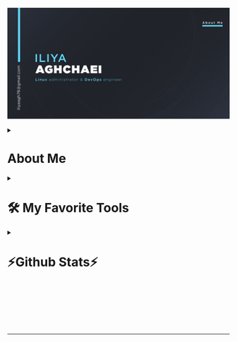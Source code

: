 ![MasterHead](images/about-me.jpg)
<details> 
  <summary><h1>About Me</h2></summary>
<h2 align="center">
  <a href="https://git.io/typing-svg">
    <img src="https://readme-typing-svg.herokuapp.com/?lines=Hello,+There!+👋;I+am+Iliya+Aghchaei....;Nice+to+meet+you!&center=true&size=30">
  </a>
</h1>
<h3 align="center">Linux administrator and DevOps engineer </h3>

<p align="left"> <img src="https://komarev.com/ghpvc/?username=iliyaAG&label=Profile%20views&color=0e75b6&style=flat" alt="iliyaAG" /> </p>

- 🔭 I’m currently working on [NexusCLI](https://github.com/IliyaAG/NexusCLI)

- 🌱 I’m currently learning **Devops and its tools**

- 👯 I’m looking to collaborate on [zabbix-installer](https://github.com/IliyaAG/zabbix-installer)

- 🤝 I’m looking for help with [zabbix-installer](https://github.com/IliyaAG/zabbix-installer)

- 📝 I regularly write articles on [https://doc-dooni.xyz]()

- 💬 Ask me about **Linux and unix like operating systems**

- 📫 How to reach me **iliyaagh76@gmail.com**

<h3 align="left">Connect with me:</h3>
<p align="left">
<a href="https://linkedin.com/in/iliya-aghchaei" target="blank"><img align="center" src="images/logos/linkedin.png" alt="iliya-aghchaei" height="40" width="40" /></a>
<a href="https://stackoverflow.com/users/22898422" target="blank"><img align="center" src="images/logos/stackoverflow.png" alt="StackOverFlow" height="40" width="40" /></a>
<a href="https://instagram.com/shaki_one" target="blank"><img align="center" src="images/logos/instagram.png" alt="shaki_one" height="40" width="40" /></a>
</p>
</details>

<details> 
  <summary><h1>🛠️ My Favorite Tools</h1></summary>

  <h3>🐧 Operating System</h3>
  <p>
      <a href="https://www.linux.org/"><img alt="TUX" src="images/logos/tux.png" width="50" height="50"> </a>
  </p>
  <h3>💻 Programming Languages & Tools</h3>
  <p>
      <a href="https://www.gnu.org/software/bash/"><img alt="Bash" src="images/logos/Bash.png" width="40" height="40"> </a>
      <a href=https://golang.org/"><img alt="Golang" src="images/logos/golang.png" width="40" height="40" > </a>
      <a href="https://git-scm.com/"><img alt="git" src="images/logos/git.png" width="40" height="40" > </a>
      <a href="#"><img alt="vim" src="images/logos/vim.png" width="40" height="40" > </a>
      <a href="https://daringfireball.net/projects/markdown/"><img alt="MD" src="images/logos/md.png" width="40" height="40" > </a>
  </p>
  <h3>☸️ Containerization & Orchestration</h3>
  <p>
      <a href="https://www.docker.com/"><img alt="Docker" src="images/logos/docker.png" width="40" height="40"> </a>
      <a href="https://kubernetes.io/"><img alt="K8s" src="images/logos/kubernetes.png" width="40" height="40"> </a>
      <a href="#"><img alt="helm" src="images/logos/helm.png" width="40" height="40"> </a>
  </p>
  <h3>🔄 CI/CD & DevOps Tools</h3>
  <p>
      <a href="#"><img alt="Gitlab" src="images/logos/gitlab.png" width="40" height="40"> </a>
      <a href="#"><img alt="jenkins" src="images/logos/jenkins.png" width="40" height="40"> </a>
      <a href="#"><img alt="ArgoCD" src="images/logos/argocd.png" width="40" height="40"> </a>
      <a href="#"><img alt="Ansible" src="images/logos/ansible.png" width="40" height="40"> </a>
      <a href="#"><img alt="Terraform" src="images/logos/terraform.png" width="40" height="40"> </a>
      <a href="#"><img alt="Harbor" src="images/logos/harbor.png" width="40" height="40"> </a>
      <a href="#"><img alt="Nexus" src="images/logos/nexus.png" width="40" height="40"> </a>
  </p>
  <h3>📊 Monitoring & Observability</h3>
  <p>
      <a href="#"><img alt="Prometheus" src="images/logos/prometheus.png" width="40" height="40"> </a>
      <a href="https://grafana.com/"><img alt="Grafana" src="images/logos/grafana.png" width="40" height="40"> </a>
      <a href="#"><img alt="Tempo" src="images/logos/tempo.png" width="40" height="40"> </a>
      <a href="#"><img alt="Mimir" src="images/logos/mimir.png" width="40" height="40"> </a>
      <a href="#"><img alt="Zabbix" src="images/logos/zabbix.png" width="40" height="40"> </a>
      <a href="#"><img alt="Loki" src="images/logos/loki.png" width="40" height="40"> </a>
      <a href="#"><img alt="Beats" src="images/logos/beats.png" width="40" height="40"> </a>
      <a href="#"><img alt="Elasticsearch" src="images/logos/elastic.png" width="40" height="40"> </a>
      <a href="#"><img alt="Logstash" src="images/logos/logstash.png" width="40" height="40"> </a>
      <a href="https://www.elastic.co/kibana"><img alt="Kibana" src="images/logos/kibana.png" width="40" height="40"> </a>
  </p>
  <h3>🌐 Web Servers, Load Balancers & Services</h3>
  <p>
      <a href="#"><img alt="Apache" src="images/logos/apache.png" width="40" height="40"> </a>
      <a href="https://www.f5.com/go/product/welcome-to-nginx"><img alt="Nginx" src="images/logos/nginx.png" width="40" height="40"> </a>
      <a href="#"><img alt="Traefik" src="images/logos/traefik.png" width="40" height="40"> </a>
      <a href="#"><img alt="HAProxy" src="images/logos/haproxy.png" width="40" height="40"> </a>
      <a href="#"><img alt="Keepalived" src="images/logos/keepalived.png" width="40" height="40"> </a>
  </p>
  <h3>💾 Storage & Object Storage</h3>
  <p>
      <a href="#"><img alt="Minio" src="images/logos/minio.png" width="40" height="40"> </a>
      <a href="#"><img alt="Ceph" src="images/logos/ceph.png" width="40" height="40"> </a>
  </p>
  <h3>🗄 Databases</h3>
      <a href="https://www.mysql.com/"><img alt="MySQL" src="images/logos/mysql.png" width="40" height="40"> </a>
      <a href="#"><img alt="MariaDB" src="images/logos/mariadb.png" width="40" height="40"> </a>
      <a href="#"><img alt="PostgreSQL" src="images/logos/postgresql.png" width="40" height="40"> </a>
      <a href="https://www.mongodb.com/"><img alt="MongoDB" src="images/logos/mongodb.png" width="40" height="40"> </a>
      <a href="https://redis.io/"><img alt="Redis" src="images/logos/redis.png" width="40" height="40"> </a>
      <a href="#"><img alt="MSSQL" src="images/logos/MSSQLserver.png" width="40" height="40"> </a>
      <a href="#"><img alt="InfluxDB" src="images/logos/influxdb.png" width="40" height="40"> </a>
  <p>
  </p>
  <h3>🧪 Performance & Security Testing</h3>
  <p>
      <a href="#"><img alt="K6" src="images/logos/k6.png" width="40" height="40"> </a>
      <a href="#"><img alt="apache benchmark" src="images/logos/ab.png" width="40" height="40"> </a>
      <a href="#"><img alt="Trivy" src="images/logos/trivy.png" width="40" height="40"> </a>
  </p>
  <h3>☁️ Virtualization & Infrastructure</h3>
  <p>
      <a href="#"><img alt="KVM" src="images/logos/kvm.png" width="40" height="40"> </a>
      <a href="#"><img alt="ESXI" src="images/logos/esxi.png" width="40" height="40"> </a>
      <a href="#"><img alt="Virtualizor" src="images/logos/virtualizor.png" width="40" height="40"> </a>
  </p>

</details>

<details> 
  <summary><h1>⚡Github Stats⚡</h1></summary>
<br>
<p align=center>
  <div align=center>
    <a href="https://github.com/denvercoder1/github-readme-streak-stats" title="Go to Source">
      <img align="left" width=390 src="https://streak-stats.demolab.com/?user=IliyaAG&theme=react&border=61dafb" alt="IliyaAG" />
    </a>
    <a href="https://github.com/anuraghazra/github-readme-stats" title="Go to Source">
      <img align="right" width=390 src="https://github-readme-stats.vercel.app/api?username=IliyaAG&show_icons=true&theme=react&border_color=61dafb" />
    </a>
  </div>
  <br><br><br><br><br><br><br><br><br>
  <div align=center>
    <a href="https://github.com/anuraghazra/github-readme-stats">
      <img height=200 align="center" src="https://github-readme-stats.vercel.app/api/top-langs/?username=IliyaAG&title_color=61dafb&text_color=ffffff&icon_color=61dafb&bg_color=20232a&langs_count=8&layout=compact&border_color=61dafb&size_weight=0.5&count_weight=0.5" />
    </a>
  </div>
  <br>

  <img src="https://github-readme-activity-graph.vercel.app/graph?username=IliyaAG&theme=react-dark&bg_color=20232a" width="100%"/>
</p>

<hr>

<h2 align="center">💻 Repositories 💻</h2>
<br>
<div width="100%" align="center">
  <a align="left" href="https://github.com/IliyaAG/NexusCLI" title="NexusCLI"><img align="left" height="115" src="https://github-readme-stats.vercel.app/api/pin/?username=IliyaAG&repo=NexusCLI&theme=react&border_color=61dafb&border_radius=10"></a>
</div>
<br/><br/><br/><br/><br/><br/>
<div width="100%" align="center">
  <a align="right" href="https://github.com/IliyaAG/ansible" title="My Ansible Template Files"><img align="right" height="115" src="https://github-readme-stats.vercel.app/api/pin/?username=IliyaAG&repo=ansible&theme=react&border_color=61dafb&border_radius=10"></a>
</div>
<div width="100%" align="center">
  <a align="left" href="https://github.com/IliyaAG/sample-test" title="NexusCLI"><img align="left" height="115" src="https://github-readme-stats.vercel.app/api/pin/?username=IliyaAG&repo=sample-test&theme=react&border_color=61dafb&border_radius=10"></a>
</div>
<br/><br/><br/><br/><br/><br/>


</details>
<br/><br/><br/><br/><br/><br/>
<hr>
<!--<p align="left"> <a href="https://github.com/IliyaAG"><img src="https://github-profile-trophy.vercel.app/?username=IliyaAG&theme=algolia&no-frame=false&no-bg=false&margin-w=4" alt="iliyaAG" /></a> </p> -->
